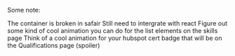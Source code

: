Some note:

The container is broken in safair
Still need to intergrate with react
Figure out some kind of cool animation you can do for the list elements on the skills page
Think of a cool animation for your hubspot cert badge that will be on the Qualifications page (spoiler)
